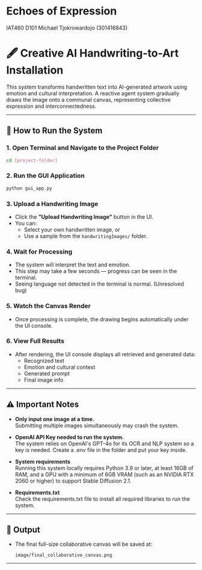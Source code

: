 # Echoes of Expression
IAT460 D101
Michael Tjokrowardojo (301416843)


# 🖋️ Creative AI Handwriting-to-Art Installation

This system transforms handwritten text into AI-generated artwork using emotion and cultural interpretation. A reactive agent system gradually draws the image onto a communal canvas, representing collective expression and interconnectedness.

---

## 🚀 How to Run the System

### 1. Open Terminal and Navigate to the Project Folder
```bash
cd [project-folder]
```

### 2. Run the GUI Application
```bash
python gui_app.py
```

### 3. Upload a Handwriting Image
- Click the **"Upload Handwriting Image"** button in the UI.
- You can:
  - Select your own handwritten image, or  
  - Use a sample from the `handwritingImages/` folder.

### 4. Wait for Processing
- The system will interpret the text and emotion.
- This step may take a few seconds — progress can be seen in the terminal.
- Seeing language not detected in the terminal is normal. (Unresolved bug)

### 5. Watch the Canvas Render
- Once processing is complete, the drawing begins automatically under the UI console.

### 6. View Full Results
- After rendering, the UI console displays all retrieved and generated data:
  - Recognized text
  - Emotion and cultural context
  - Generated prompt
  - Final image info

---

## ⚠️ Important Notes

- **Only input one image at a time.**  
  Submitting multiple images simultaneously may crash the system.

- **OpenAI API Key needed to run the system.**  
  The system relies on OpenAI's GPT-4o for its OCR and NLP system so a key is needed. Create a .env file in the folder and put your key inside.

- **System requirements**  
  Running this system locally requires Python 3.9 or later, at least 16GB of RAM, and a GPU with a minimum of 6GB VRAM (such as an NVIDIA RTX 2060 or higher) to support Stable Diffusion 2.1.

- **Requirements.txt**  
  Check the requirements.txt file to install all required libraries to run the system.
---

## 💾 Output

- The final full-size collaborative canvas will be saved at:  
  ```
  image/final_collaborative_canvas.png
  ```

---